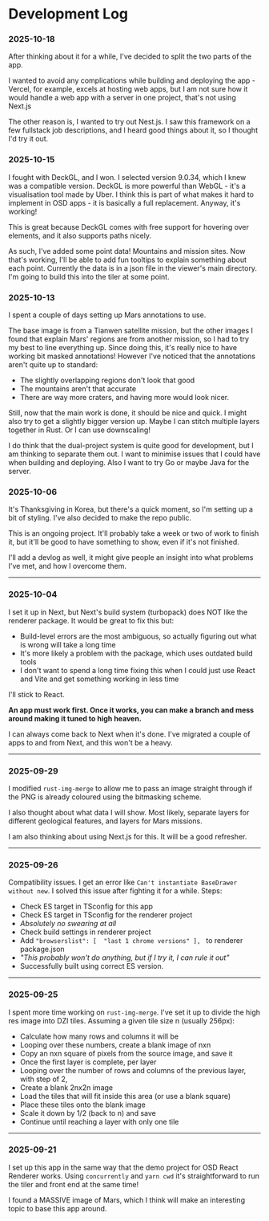 # Development Log

### 2025-10-18

After thinking about it for a while, I've decided to split the two parts of the app.

I wanted to avoid any complications while building and deploying the app - Vercel, for example, excels at hosting web apps, but I am not sure how it would handle a web app with a server in one project, that's not using Next.js

The other reason is, I wanted to try out Nest.js. I saw this framework on a few fullstack job descriptions, and I heard good things about it, so I thought I'd try it out.

### 2025-10-15

I fought with DeckGL, and I won. I selected version 9.0.34, which I knew was a compatible version.
DeckGL is more powerful than WebGL - it's a visualisation tool made by Uber.
I think this is part of what makes it hard to implement in OSD apps - it is basically a full replacement. Anyway, it's working!

This is great because DeckGL comes with free support for hovering over elements, and it also supports paths nicely.

As such, I've added some point data! Mountains and mission sites. Now that's working, I'll be able to add fun tooltips to explain something about each point.
Currently the data is in a json file in the viewer's main directory. I'm going to build this into the tiler at some point.

### 2025-10-13

I spent a couple of days setting up Mars annotations to use.

The base image is from a Tianwen satellite mission, but the other images I found that explain Mars' regions are from another mission, so I had to try my best to line everything up.
Since doing this, it's really nice to have working bit masked annotations! However I've noticed that the annotations aren't quite up to standard:

- The slightly overlapping regions don't look that good
- The mountains aren't that accurate
- There are way more craters, and having more would look nicer.

Still, now that the main work is done, it should be nice and quick.
I might also try to get a slightly bigger version up. Maybe I can stitch multiple layers together in Rust. Or I can use downscaling!

I do think that the dual-project system is quite good for development, but I am thinking to separate them out. I want to minimise issues that I could have when building and deploying. Also I want to try Go or maybe Java for the server.

### 2025-10-06

It's Thanksgiving in Korea, but there's a quick moment, so I'm setting up a bit of styling. I've also decided to make the repo public.

This is an ongoing project. It'll probably take a week or two of work to finish it, but it'll be good to have something to show, even if it's not finished.

I'll add a devlog as well, it might give people an insight into what problems I've met, and how I overcome them.

---

### 2025-10-04

I set it up in Next, but Next's build system (turbopack) does NOT like the renderer package. It would be great to fix this but:

- Build-level errors are the most ambiguous, so actually figuring out what is wrong will take a long time
- It's more likely a problem with the package, which uses outdated build tools
- I don't want to spend a long time fixing this when I could just use React and Vite and get something working in less time

I'll stick to React.

**An app must work first. Once it works, you can make a branch and mess around making it tuned to high heaven.**

I can always come back to Next when it's done. I've migrated a couple of apps to and from Next, and this won't be a heavy.

---

### 2025-09-29

I modified `rust-img-merge` to allow me to pass an image straight through if the PNG is already coloured using the bitmasking scheme.

I also thought about what data I will show. Most likely, separate layers for different geological features, and layers for Mars missions.

I am also thinking about using Next.js for this. It will be a good refresher.

---

### 2025-09-26

Compatibility issues. I get an error like `Can't instantiate BaseDrawer without new`.
I solved this issue after fighting it for a while. Steps:

- Check ES target in TSconfig for this app
- Check ES target in TSconfig for the renderer project
- _Absolutely no swearing at all_
- Check build settings in renderer project
- Add `"browserslist": [  "last 1 chrome versions" ], ` to renderer package.json
- _"This probably won't do anything, but if I try it, I can rule it out"_
- Successfully built using correct ES version.

---

### 2025-09-25

I spent more time working on `rust-img-merge`. I've set it up to divide the high res image into DZI tiles.
Assuming a given tile size n (usually 256px):

- Calculate how many rows and columns it will be
- Looping over these numbers, create a blank image of nxn
- Copy an nxn square of pixels from the source image, and save it
- Once the first layer is complete, per layer
- Looping over the number of rows and columns of the previous layer, with step of 2,
- Create a blank 2nx2n image
- Load the tiles that will fit inside this area (or use a blank square)
- Place these tiles onto the blank image
- Scale it down by 1/2 (back to n) and save
- Continue until reaching a layer with only one tile

---

### 2025-09-21

I set up this app in the same way that the demo project for OSD React Renderer works.
Using `concurrently` and `yarn cwd` it's straightforward to run the tiler and front end at the same time!

I found a MASSIVE image of Mars, which I think will make an interesting topic to base this app around.
